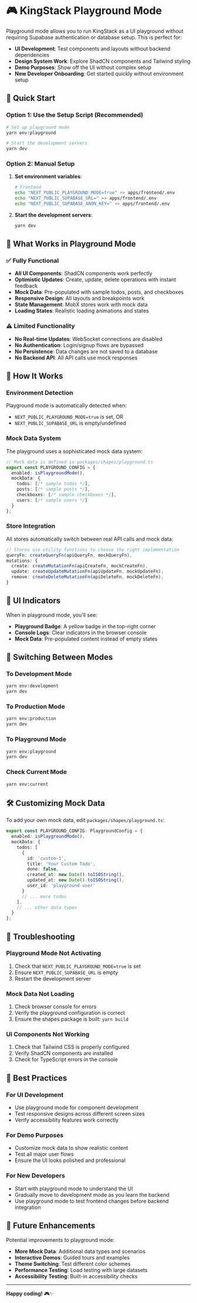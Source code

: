 # 🎮 KingStack Playground Mode

Playground mode allows you to run KingStack as a UI playground without requiring Supabase authentication or database setup. This is perfect for:

- **UI Development**: Test components and layouts without backend dependencies
- **Design System Work**: Explore ShadCN components and Tailwind styling
- **Demo Purposes**: Show off the UI without complex setup
- **New Developer Onboarding**: Get started quickly without environment setup

## 🚀 Quick Start

### Option 1: Use the Setup Script (Recommended)

```bash
# Set up playground mode
yarn env:playground

# Start the development servers
yarn dev
```

### Option 2: Manual Setup

1. **Set environment variables**:
   ```bash
   # Frontend
   echo "NEXT_PUBLIC_PLAYGROUND_MODE=true" >> apps/frontend/.env
   echo "NEXT_PUBLIC_SUPABASE_URL=" >> apps/frontend/.env
   echo "NEXT_PUBLIC_SUPABASE_ANON_KEY=" >> apps/frontend/.env
   ```

2. **Start the development servers**:
   ```bash
   yarn dev
   ```

## 🎯 What Works in Playground Mode

### ✅ Fully Functional
- **All UI Components**: ShadCN components work perfectly
- **Optimistic Updates**: Create, update, delete operations with instant feedback
- **Mock Data**: Pre-populated with sample todos, posts, and checkboxes
- **Responsive Design**: All layouts and breakpoints work
- **State Management**: MobX stores work with mock data
- **Loading States**: Realistic loading animations and states

### ⚠️ Limited Functionality
- **No Real-time Updates**: WebSocket connections are disabled
- **No Authentication**: Login/signup flows are bypassed
- **No Persistence**: Data changes are not saved to a database
- **No Backend API**: All API calls use mock responses

## 🔧 How It Works

### Environment Detection
Playground mode is automatically detected when:
- `NEXT_PUBLIC_PLAYGROUND_MODE=true` is set, OR
- `NEXT_PUBLIC_SUPABASE_URL` is empty/undefined

### Mock Data System
The playground uses a sophisticated mock data system:

```typescript
// Mock data is defined in packages/shapes/playground.ts
export const PLAYGROUND_CONFIG = {
  enabled: isPlaygroundMode(),
  mockData: {
    todos: [/* sample todos */],
    posts: [/* sample posts */],
    checkboxes: [/* sample checkboxes */],
    users: [/* sample users */]
  }
};
```

### Store Integration
All stores automatically switch between real API calls and mock data:

```typescript
// Stores use utility functions to choose the right implementation
queryFn: createQueryFn(apiQueryFn, mockQueryFn),
mutations: {
  create: createMutationFn(apiCreateFn, mockCreateFn),
  update: createUpdateMutationFn(apiUpdateFn, mockUpdateFn),
  remove: createDeleteMutationFn(apiDeleteFn, mockDeleteFn),
}
```

## 🎨 UI Indicators

When in playground mode, you'll see:
- **Playground Badge**: A yellow badge in the top-right corner
- **Console Logs**: Clear indicators in the browser console
- **Mock Data**: Pre-populated content instead of empty states

## 🔄 Switching Between Modes

### To Development Mode
```bash
yarn env:development
yarn dev
```

### To Production Mode
```bash
yarn env:production
yarn dev
```

### To Playground Mode
```bash
yarn env:playground
yarn dev
```

### Check Current Mode
```bash
yarn env:current
```

## 🛠️ Customizing Mock Data

To add your own mock data, edit `packages/shapes/playground.ts`:

```typescript
export const PLAYGROUND_CONFIG: PlaygroundConfig = {
  enabled: isPlaygroundMode(),
  mockData: {
    todos: [
      {
        id: 'custom-1',
        title: 'Your Custom Todo',
        done: false,
        created_at: new Date().toISOString(),
        updated_at: new Date().toISOString(),
        user_id: 'playground-user'
      }
      // ... more todos
    ],
    // ... other data types
  }
};
```

## 🐛 Troubleshooting

### Playground Mode Not Activating
1. Check that `NEXT_PUBLIC_PLAYGROUND_MODE=true` is set
2. Ensure `NEXT_PUBLIC_SUPABASE_URL` is empty
3. Restart the development server

### Mock Data Not Loading
1. Check browser console for errors
2. Verify the playground configuration is correct
3. Ensure the shapes package is built: `yarn build`

### UI Components Not Working
1. Check that Tailwind CSS is properly configured
2. Verify ShadCN components are installed
3. Check for TypeScript errors in the console

## 🎯 Best Practices

### For UI Development
- Use playground mode for component development
- Test responsive designs across different screen sizes
- Verify accessibility features work correctly

### For Demo Purposes
- Customize mock data to show realistic content
- Test all major user flows
- Ensure the UI looks polished and professional

### For New Developers
- Start with playground mode to understand the UI
- Gradually move to development mode as you learn the backend
- Use playground mode to test frontend changes before backend integration

## 🔮 Future Enhancements

Potential improvements to playground mode:
- **More Mock Data**: Additional data types and scenarios
- **Interactive Demos**: Guided tours and examples
- **Theme Switching**: Test different color schemes
- **Performance Testing**: Load testing with large datasets
- **Accessibility Testing**: Built-in accessibility checks

---

**Happy coding!** 🎮✨
